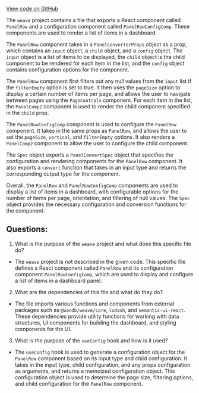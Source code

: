 [View code on GitHub](https://github.com/wandb/weave/weave-js/src/components/Panel2/PanelRow.tsx)

The `weave` project contains a file that exports a React component called `PanelRow` and a configuration component called `PanelRowConfigComp`. These components are used to render a list of items in a dashboard. 

The `PanelRow` component takes in a `PanelConverterProps` object as a prop, which contains an `input` object, a `child` object, and a `config` object. The `input` object is a list of items to be displayed, the `child` object is the child component to be rendered for each item in the list, and the `config` object contains configuration options for the component. 

The `PanelRow` component first filters out any null values from the `input` list if the `filterEmpty` option is set to true. It then uses the `pageSize` option to display a certain number of items per page, and allows the user to navigate between pages using the `PageControls` component. For each item in the list, the `PanelComp2` component is used to render the child component specified in the `child` prop. 

The `PanelRowConfigComp` component is used to configure the `PanelRow` component. It takes in the same props as `PanelRow`, and allows the user to set the `pageSize`, `vertical`, and `filterEmpty` options. It also renders a `PanelComp2` component to allow the user to configure the child component. 

The `Spec` object exports a `PanelConvertSpec` object that specifies the configuration and rendering components for the `PanelRow` component. It also exports a `convert` function that takes in an input type and returns the corresponding output type for the component. 

Overall, the `PanelRow` and `PanelRowConfigComp` components are used to display a list of items in a dashboard, with configurable options for the number of items per page, orientation, and filtering of null values. The `Spec` object provides the necessary configuration and conversion functions for the component.
## Questions: 
 1. What is the purpose of the `weave` project and what does this specific file do?
- The `weave` project is not described in the given code. This specific file defines a React component called `PanelRow` and its configuration component `PanelRowConfigComp`, which are used to display and configure a list of items in a dashboard panel.

2. What are the dependencies of this file and what do they do?
- The file imports various functions and components from external packages such as `@wandb/weave/core`, `lodash`, and `semantic-ui-react`. These dependencies provide utility functions for working with data structures, UI components for building the dashboard, and styling components for the UI.

3. What is the purpose of the `useConfig` hook and how is it used?
- The `useConfig` hook is used to generate a configuration object for the `PanelRow` component based on its input type and child configuration. It takes in the input type, child configuration, and any props configuration as arguments, and returns a memoized configuration object. This configuration object is used to determine the page size, filtering options, and child configuration for the `PanelRow` component.